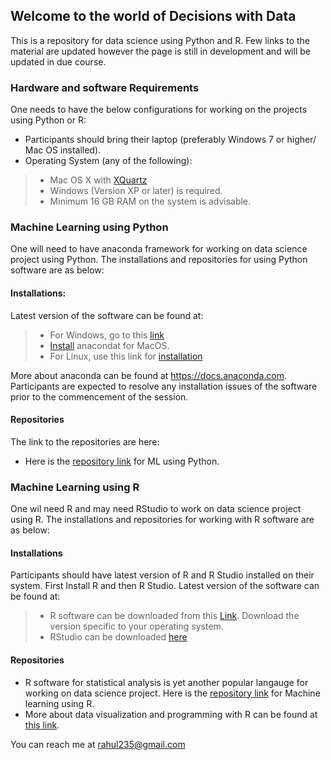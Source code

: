 ## Welcome to the world of Decisions with Data
This is a repository for data science using Python and R. Few links to the material are updated however the page is still in development and will be updated in due course.

### Hardware and software Requirements 
One needs to have the below configurations for working on the projects using Python or R:

* Participants should bring their laptop (preferably Windows 7 or higher/ Mac OS installed). 
* Operating System (any of the following): 
> * Mac OS X with [XQuartz](https://www.xquartz.org/)
> * Windows (Version XP or later) is required. 
> * Minimum 16 GB RAM on the system is advisable.

### Machine Learning using Python
One will need to have anaconda framework  for working on data science project using Python. The installations and repositories for using Python software are as below:

#### Installations:
Latest version of the software can be found at: 

> * For Windows, go to this [link](https://docs.anaconda.com/anaconda/install/windows.html) 
> * [Install](https://docs.anaconda.com/anaconda/install/mac-os ) anacondat for MacOS.
> * For Linux, use this link for [installation](https://docs.anaconda.com/anaconda/install/linux) 

More about anaconda can be found at https://docs.anaconda.com. 
Participants are expected to resolve any installation issues of the software prior to the commencement of the session.

#### Repositories
The link to the repositories are here:

* Here is the [repository link](https://github.com/rahul235/ML_using_Python/) for ML using Python.

### Machine Learning using R
One wil need R and may need RStudio to work on data science project using R. The installations and repositories for working with R software are as below:

#### Installations
Participants should have latest version of R and R Studio installed on their system. First Install R and then R Studio. Latest version of the software can be found at: 
  > *  R software can be downloaded from this [Link](https://cran.r-project.org/). Download the version specific to your operating system.
  > *  RStudio can be downloaded [here](https://www.rstudio.com/products/rstudio/download)

#### Repositories
* R software for statistical analysis is yet another popular langauge for working on data science project. Here is the  [repository link](https://github.com/rahul235/ML_using_R/) for Machine learning using R.
* More about data visualization and programming with R can be found at [this link](https://github.com/rahul235/R_Programming/).



You can reach me at rahul235@gmail.com
